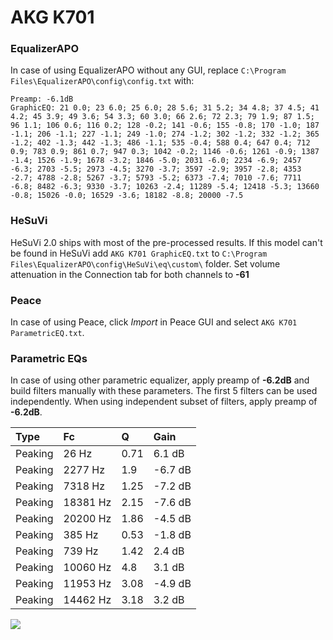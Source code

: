# AKG K701

### EqualizerAPO
In case of using EqualizerAPO without any GUI, replace `C:\Program Files\EqualizerAPO\config\config.txt`
with:
```
Preamp: -6.1dB
GraphicEQ: 21 0.0; 23 6.0; 25 6.0; 28 5.6; 31 5.2; 34 4.8; 37 4.5; 41 4.2; 45 3.9; 49 3.6; 54 3.3; 60 3.0; 66 2.6; 72 2.3; 79 1.9; 87 1.5; 96 1.1; 106 0.6; 116 0.2; 128 -0.2; 141 -0.6; 155 -0.8; 170 -1.0; 187 -1.1; 206 -1.1; 227 -1.1; 249 -1.0; 274 -1.2; 302 -1.2; 332 -1.2; 365 -1.2; 402 -1.3; 442 -1.3; 486 -1.1; 535 -0.4; 588 0.4; 647 0.4; 712 0.9; 783 0.9; 861 0.7; 947 0.3; 1042 -0.2; 1146 -0.6; 1261 -0.9; 1387 -1.4; 1526 -1.9; 1678 -3.2; 1846 -5.0; 2031 -6.0; 2234 -6.9; 2457 -6.3; 2703 -5.5; 2973 -4.5; 3270 -3.7; 3597 -2.9; 3957 -2.8; 4353 -2.7; 4788 -2.8; 5267 -3.7; 5793 -5.2; 6373 -7.4; 7010 -7.6; 7711 -6.8; 8482 -6.3; 9330 -3.7; 10263 -2.4; 11289 -5.4; 12418 -5.3; 13660 -0.8; 15026 -0.0; 16529 -3.6; 18182 -8.8; 20000 -7.5
```

### HeSuVi
HeSuVi 2.0 ships with most of the pre-processed results. If this model can't be found in HeSuVi add
`AKG K701 GraphicEQ.txt` to `C:\Program Files\EqualizerAPO\config\HeSuVi\eq\custom\` folder.
Set volume attenuation in the Connection tab for both channels to **-61**

### Peace
In case of using Peace, click *Import* in Peace GUI and select `AKG K701 ParametricEQ.txt`.

### Parametric EQs
In case of using other parametric equalizer, apply preamp of **-6.2dB** and build filters manually
with these parameters. The first 5 filters can be used independently.
When using independent subset of filters, apply preamp of **-6.2dB**.

| Type    | Fc       |    Q | Gain    |
|:--------|:---------|:-----|:--------|
| Peaking | 26 Hz    | 0.71 | 6.1 dB  |
| Peaking | 2277 Hz  | 1.9  | -6.7 dB |
| Peaking | 7318 Hz  | 1.25 | -7.2 dB |
| Peaking | 18381 Hz | 2.15 | -7.6 dB |
| Peaking | 20200 Hz | 1.86 | -4.5 dB |
| Peaking | 385 Hz   | 0.53 | -1.8 dB |
| Peaking | 739 Hz   | 1.42 | 2.4 dB  |
| Peaking | 10060 Hz | 4.8  | 3.1 dB  |
| Peaking | 11953 Hz | 3.08 | -4.9 dB |
| Peaking | 14462 Hz | 3.18 | 3.2 dB  |

![](https://raw.githubusercontent.com/jaakkopasanen/AutoEq/master/results/rtings/avg/AKG%20K701/AKG%20K701.png)